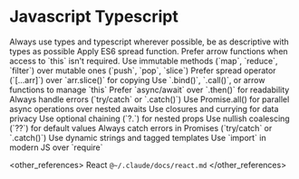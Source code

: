 # Javascript Typescript

<preferences>
Always use types and typescript wherever possible, be as descriptive with types as possible
Apply ES6 spread function.
Prefer arrow functions when access to `this` isn't required.
Use immutable methods (`map`, `reduce`, `filter`) over mutable ones (`push`, `pop`, `slice`)
Prefer spread operator (`[...arr]`) over `arr.slice()` for copying
Use `.bind()`, `.call()`, or arrow functions to manage `this`
Prefer `async/await` over `.then()` for readability
Always handle errors (`try/catch` or `.catch()`)
Use Promise.all() for parallel async operations over nested awaits
Use closures and currying for data privacy
Use optional chaining (`?.`) for nested props
Use nullish coalescing (`??`) for default values
Always catch errors in Promises (`try/catch` or `.catch()`)
Use dynamic strings and tagged templates
Use `import` in modern JS over `require`
</preferences>

<other_references>
React `@~/.claude/docs/react.md`
</other_references>
